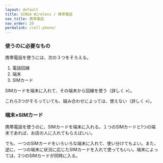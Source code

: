 ```yaml
---
layout: default
title: GINGA Wireless / 携帯電話
nav_title: 携帯電話
nav_order: 20
permalink: /cell-phone/
---
```

<main>
  <div class="container">
    <div class="row">
      <article class="col-sm-6 col-lg-3">
        <div class="panel panel-default">
          <div class="panel-heading">
            <h3 class="panel-title">使うのに必要なもの</h3>
          </div>
          <div class="panel-body">
            <p>携帯電話を使うには、次の３つをそろえる。</p>
            <ol>
              <li>電話回線</li>
              <li>端末</li>
              <li>SIMカード</li>
            </ol>
            <p>SIMカードを端末に入れて、その端末から回線を使う（詳しく &raquo;）。</p>
            <p>これら3つがそろっていても、組み合わせによっては、使えない（詳しく &raquo;）。</p>
          </div>
        </div>
      </article>
      <article class="col-sm-6 col-lg-3">
        <div class="panel panel-default">
          <div class="panel-heading">
            <h3 class="panel-title">端末×SIMカード</h3>
          </div>
          <div class="panel-body">
            <p>携帯電話を使うのに、SIMカードを端末に入れる。１つのSIMカードと1つの端末であれば、お店の人に入れてもらえばいい。</p>
            <p>でも、一つのSIMカードをいろいろな端末に入れて、使い分けてもよい。また、逆に、一つの端末に状況に応じたSIMカードを入れて使ってもいい。端末によっては、2つのSIMカードが同時に入る。</p>
          </div>
        </div>
      </article>
    </div>
  </div>
</main>
